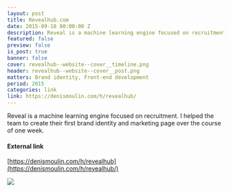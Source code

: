 ```yaml
---
layout: post
title: Revealhub.com
date: 2015-09-18 00:00:00 Z
description: Reveal is a machine learning engine focused on recruitment. I helped the team to create their first brand identity and marketing page over the course of one week.
featured: false
preview: false
is_post: true
banner: false
cover: revealhub--website--cover__timeline.png
header: revealhub--website--cover__post.png
matters: Brand identity, Front-end development
period: 2015
categories: link
link: https://denismoulin.com/h/revealhub/
---
```


Reveal is a machine learning engine focused on recruitment. I helped the team to create their first brand identity and marketing page over the course of one week.

#### External link

[https://denismoulin.com/h/revealhub](https://denismoulin.com/h/revealhub/)

![](../../assets/images/posts/revealhub--website--content--0.png)
